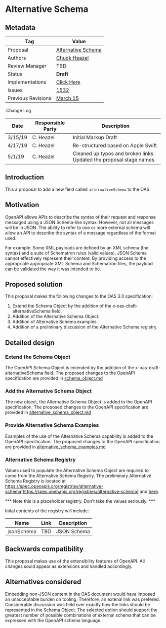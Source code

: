 # Alternative Schema

## Metadata

|Tag |Value |
|---- | ---------------- |
|Proposal |[Alternative Schema](https://github.com/OAI/OpenAPI-Specification/tree/master/proposals/Alternative%20Schema)|
|Authors|[Chuck Heazel](https://github.com/{cmheazel})|
|Review Manager |TBD |
|Status |**Draft** |
|Implementations |[Click Here](https://github.com/OAI/OpenAPI-Specification/tree/master/proposals/Alternative%20Schema/implementations.md)
|Issues |[1532](https://github.com/OAI/OpenAPI-Specification/issues/1532)|
|Previous Revisions |[March 15](https://github.com/OAI/OpenAPI-Specification/pull/1868#issue-261689900) |
 
.Change Log

|Date |Responsible Party |Description |
|---- | ---------------- | ---------- |
|3/15/19 |C. Heazel|Initial Markup Draft |
|4/17/19 |C. Heazel|Re-structured based on Apple Swift|
|5/1/19 |C. Heazel|Cleaned up typos and broken links. Updated the proposal stage names.| 

## Introduction

This a proposal to add a new field called ``alternativeSchema`` to the OAS.

## Motivation

OpenAPI allows APIs to describe the syntax of their request and response messaged using a JSON Schema-like syntax. However, not all messages will be in JSON. The ability to refer to one or more external schema will allow an API to describe the syntax of a message regardless of the format used.

For example: Some XML payloads are defined by an XML schema (the syntax) and a suite of Schematron rules (valid values). JSON Schema cannot effectively represent their content. By providing access to the appropriate appropriate XML Schema and Schematron files, the payload can be validated the way it was intended to be.

## Proposed solution

This proposal makes the following changes to the OAS 3.0 specification:

1. Extend the Schema Object by the addition of the x-oas-draft-alternativeSchema field.
1. Addition of the Alternative Schema Object.
1. Addition of Alternative Schema examples.
1. Addition of a preliminary discussion of the Alternative Schema registry.

## Detailed design

###  Extend the Schema Object 

The OpenAPI Schema Object is extended by the addition of the x-oas-draft-alternativeSchema field. The proposed changes to the OpenAPI specification are provided in [schema_object.md](https://github.com/OAI/OpenAPI-Specification/tree/master/proposals/Alternative%20Schema/schema_object.md)

###  Add the Alternative Schema Object 

The new object, the Alternative Schema Object is added to the OpenAPI specification. The proposed changes to the OpenAPI specification are provided in [alternative_schema_object.md](https://github.com/OAI/OpenAPI-Specification/tree/master/proposals/Alternative%20Schema/alternative_schema_object.md)

### Provide Alternative Schema Examples
Examples of the use of the Alternative Schema capability is added to the OpenAPI specification. The proposed changes to the OpenAPI specification are provided in [alternative_schema_examples.md](https://github.com/OAI/OpenAPI-Specification/tree/master/proposals/Alternative%20Schema/alternative_schema_examples.md)

### Alternative Schema Registry

Values used to populate the Alternative Schema Object are required to come from the Alternative Schema Registry. The preliminary Alternative Schema Registry is located at https://spec.openapis.org/registries/alternative-schema[https://spec.openapis.org/registries/alternative-schema] and [here](https://spec.openapis.org/registries/alternative-schema).

*** Note this is a placeholder registry. Don't take the values seriously. ***  

Inital contents of the registry will include:

|Name  |Link  |Description | 
|--- | --- | --- |
|jsonSchema |TBD  |JSON Schema | |xsdSchema |TBD  |XML Schema |

## Backwards compatibility

This proposal makes use of the extensibility features of OpenAPI. All changes sould appear as extensions and handled accordingly.

## Alternatives considered

Embedding non-JSON content in the OAS document would have imposed an unacceptable burden on tooling. Therefore, an extenal link was prefered. Considerable discussion was held over exactly how the links should be represented in the Schema Object. The selected option should support the greatest number of possible combinations of external schema that can be expressed with the OpenAPI schema language.

